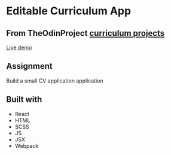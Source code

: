# Editable Curriculum App

## From TheOdinProject [curriculum projects](https://www.theodinproject.com/courses/javascript/lessons/cv-application)
[Live demo](https://albibox.github.io/cv-application/)

## Assignment
Build a small CV application application

## Built with
- React
- HTML
- SCSS
- JS
- JSX
- Webpack